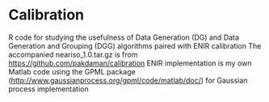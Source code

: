 # Calibration
R code for studying the usefulness of Data Generation (DG) and Data Generation and Grouping (DGG) algorithms paired with ENIR calibration
The accompanied neariso_1.0.tar.gz is from https://github.com/pakdaman/calibration
ENIR implementation is my own
Matlab code using the GPML package (http://www.gaussianprocess.org/gpml/code/matlab/doc/) for Gaussian process implementation
